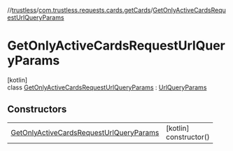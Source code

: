 //[trustless](../../../index.md)/[com.trustless.requests.cards.getCards](../index.md)/[GetOnlyActiveCardsRequestUrlQueryParams](index.md)

# GetOnlyActiveCardsRequestUrlQueryParams

[kotlin]\
class [GetOnlyActiveCardsRequestUrlQueryParams](index.md) : [UrlQueryParams](../../com.trustless.queryParams/-url-query-params/index.md)

## Constructors

| | |
|---|---|
| [GetOnlyActiveCardsRequestUrlQueryParams](-get-only-active-cards-request-url-query-params.md) | [kotlin]<br>constructor() |
